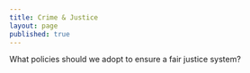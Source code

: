 ```yaml
---
title: Crime & Justice
layout: page
published: true
---
```


What policies should we adopt to ensure a fair justice system?